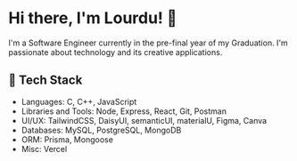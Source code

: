 # Hi there, I'm Lourdu! 👋

I'm a Software Engineer currently in the pre-final year of my Graduation. I'm passionate about technology and its creative applications. 

## 🔧 Tech Stack

- Languages: C, C++, JavaScript
- Libraries and Tools: Node, Express, React, Git, Postman
- UI/UX: TailwindCSS, DaisyUI, semanticUI, materialU, Figma, Canva
- Databases: MySQL, PostgreSQL, MongoDB
- ORM: Prisma, Mongoose
- Misc: Vercel
<!--
## 🚀 Projects
Will update!

- **[PixMorph](https://github.com/crystinameth/PixMorph)**: Led development of a SaaS AI image manipulation app, leveraging Next.js, Clerk for authentication, MongoDB, Cloudinary AI, and Stripe for seamless user experience and advanced image processing capabilities.
- **[neuroNest.ai](https://neuro-nest.vercel.app/)**: Platform to chat with AI companions modeled after famous personalities. Additionally allows premium users to create personalised AI characters as well.
- **[Movie Rating Website](https://movies-react-khaki.vercel.app/)**: Explore movies and TV shows with this React app. Fetches data from The Movie Database (TMDb). Built with: React Query, Typescript, Semantic UI, and React Toastify.
- **[Ecommerce Platform](https://github.com/crystinameth/ecommerce)**: Crafted an Ecommerce platform to streamline online shopping experiences. Stores user details, addresses, and orders. Features a user-friendly cart and product order list. Built with: GoLang, Gin/Gonic, JWT.
- **[Bookstore management](https://github.com/crystinameth/go-bookstore)**: Seamlessly manages book data with features for creation, retrieval, updating, and deletion. Built with: GoLang, Gorilla/Mux.

## 🎨 Creative Endeavors
Will update!
Apart from coding, I'm also an artist. I find joy in bringing imagination to life through various art forms.
Uncover my creative endeavors with a glimpse into my Pinterest sketches: [Link to my sketches](https://in.pinterest.com/phoenix_cv/sketches/).

## 💬 Let's Connect!

Feel free to reach out to me on [LinkedIn](https://www.linkedin.com/in/shivi-mishra-2218a2223/) or [Twitter](https://twitter.com/iShiviMishra_). Let's learn and grow together!

Looking forward to connecting with you!
-->
